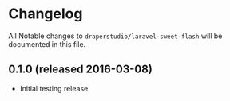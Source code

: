 # Changelog

All Notable changes to `draperstudio/laravel-sweet-flash` will be documented in this file.

## 0.1.0 (released 2016-03-08)

- Initial testing release
